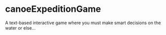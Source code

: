 # canoeExpeditionGame
A text-based interactive game where you must make smart decisions on the water or else...
